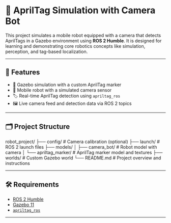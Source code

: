 # 🤖 AprilTag Simulation with Camera Bot

This project simulates a mobile robot equipped with a camera that detects AprilTags in a Gazebo environment using **ROS 2 Humble**. It is designed for learning and demonstrating core robotics concepts like simulation, perception, and tag-based localization.

---

## 🚀 Features

- 🧭 Gazebo simulation with a custom AprilTag marker
- 📸 Mobile robot with a simulated camera sensor
- 🏷️ Real-time AprilTag detection using `apriltag_ros`
- 🖼️ Live camera feed and detection data via ROS 2 topics

---

## 🗂️ Project Structure

robot_project/
├── config/                # Camera calibration (optional)
├── launch/                # ROS 2 launch files
├── models/
│   ├── camera_bot/        # Robot model with camera
│   └── apriltag_marker/   # AprilTag marker model and textures
├── worlds/                # Custom Gazebo world
└── README.md              # Project overview and instructions


---

## 🛠️ Requirements

- [ROS 2 Humble](https://docs.ros.org/en/humble/index.html)
- [Gazebo 11](http://gazebosim.org/)
- [`apriltag_ros`](https://github.com/AprilRobotics/apriltag_ros)

---

